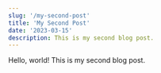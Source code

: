 ```yaml
---
slug: '/my-second-post'
title: 'My Second Post'
date: '2023-03-15'
description: This is my second blog post.
---
```


Hello, world! This is my second blog post.
